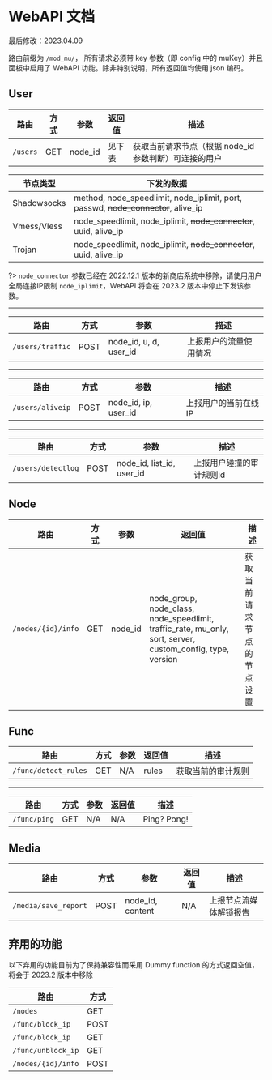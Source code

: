 # WebAPI 文档

最后修改：2023.04.09

路由前缀为 `/mod_mu/`， 所有请求必须带 key 参数（即 config 中的 muKey）并且面板中启用了 WebAPI 功能。除非特别说明，所有返回值均使用 json 编码。

## User

路由 | 方式 | 参数 | 返回值 |描述
-----|------|-----|-------|----
`/users` | GET | node_id | 见下表 | 获取当前请求节点（根据 node_id 参数判断）可连接的用户

节点类型 | 下发的数据
--------|--------
Shadowsocks | method, node_speedlimit, node_iplimit, port, passwd, ~~node_connector~~, alive_ip
Vmess/Vless  | node_speedlimit, node_iplimit, ~~node_connector~~, uuid, alive_ip
Trojan | node_speedlimit, node_iplimit, ~~node_connector~~, uuid, alive_ip

?> `node_connector` 参数已经在 2022.12.1 版本的新商店系统中移除，请使用用户全局连接IP限制 `node_iplimit`，WebAPI 将会在 2023.2 版本中停止下发该参数。

---
路由 | 方式 | 参数 | 描述
-----|------|-----|-------
`/users/traffic` | POST | node_id, u, d, user_id | 上报用户的流量使用情况

---
路由 | 方式 | 参数 | 描述
-----|------|-----|-------
`/users/aliveip` | POST | node_id, ip, user_id | 上报用户的当前在线IP

---
路由 | 方式 | 参数 | 描述
-----|------|-----|-------
`/users/detectlog` | POST | node_id, list_id, user_id | 上报用户碰撞的审计规则id

## Node

路由 | 方式 | 参数 | 返回值 |描述
-----|------|-----|-------|----
`/nodes/{id}/info` | GET | node_id | node_group, node_class, node_speedlimit, traffic_rate, mu_only, sort, server, custom_config, type, version | 获取当前请求节点的节点设置

## Func

路由 | 方式 | 参数 | 返回值 |描述
-----|------|-----|-------|----
`/func/detect_rules` | GET | N/A | rules | 获取当前的审计规则

---
路由 | 方式 | 参数 | 返回值 |描述
-----|------|-----|-------|----
`/func/ping` | GET | N/A | N/A | Ping? Pong!

## Media

路由 | 方式 | 参数 | 返回值 |描述
-----|------|-----|-------|----
`/media/save_report` | POST | node_id, content | N/A | 上报节点流媒体解锁报告


## 弃用的功能

以下弃用的功能目前为了保持兼容性而采用 Dummy function 的方式返回空值，将会于 2023.2 版本中移除

路由 | 方式 
-----|------
`/nodes` | GET 
`/func/block_ip` | POST 
`/func/block_ip` | GET 
`/func/unblock_ip` | GET 
`/nodes/{id}/info` | POST 
